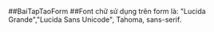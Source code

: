 ##BaiTapTaoForm
##Font chữ sử dụng trên form là: "Lucida Grande","Lucida Sans Unicode", Tahoma, sans-serif.